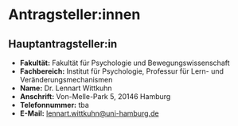# Antragsteller:innen

## Hauptantragsteller:in

- **Fakultät:** Fakultät für Psychologie und Bewegungswissenschaft
- **Fachbereich:** Institut für Psychologie, Professur für Lern- und Veränderungsmechanismen
- **Name:** Dr. Lennart Wittkuhn
- **Anschrift:** Von-Melle-Park 5, 20146 Hamburg
- **Telefonnummer:** tba
- **E-Mail:** [lennart.wittkuhn@uni-hamburg.de](mailto:lennart.wittkuhn@uni-hamburg.de)

<!---
## Mitantragsteller:in

- **Fakultät:** Fakultät für Psychologie und Bewegungswissenschaft
- **Fachbereich:** Institut für Psychologie, Professur für Lern- und Veränderungsmechanismen
- **Name:** Prof. Dr. Nicolas Schuck
- **Anschrift:** Von-Melle-Park 5, 20146 Hamburg
- **Telefonnummer:** tba
- **E-Mail:** [nicolas.schuck@uni-hamburg.de](mailto:nicolas.schuck@uni-hamburg.de)
-->